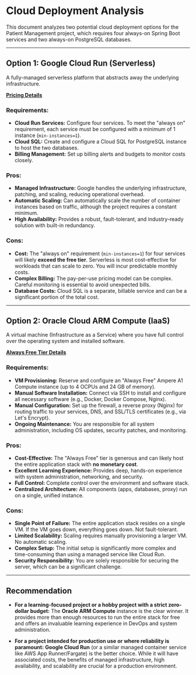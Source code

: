 # Cloud Deployment Analysis

This document analyzes two potential cloud deployment options for the Patient Management project, which requires four always-on Spring Boot services and two always-on PostgreSQL databases.

---

## Option 1: Google Cloud Run (Serverless)

A fully-managed serverless platform that abstracts away the underlying infrastructure.

**[Pricing Details](https://cloud.google.com/run/pricing?hl=en)**

### Requirements:
- **Cloud Run Services:** Configure four services. To meet the "always on" requirement, each service must be configured with a minimum of 1 instance (`min-instances=1`).
- **Cloud SQL:** Create and configure a Cloud SQL for PostgreSQL instance to host the two databases.
- **Billing Management:** Set up billing alerts and budgets to monitor costs closely.

### Pros:
- **Managed Infrastructure:** Google handles the underlying infrastructure, patching, and scaling, reducing operational overhead.
- **Automatic Scaling:** Can automatically scale the number of container instances based on traffic, although the project requires a constant minimum.
- **High Availability:** Provides a robust, fault-tolerant, and industry-ready solution with built-in redundancy.

### Cons:
- **Cost:** The "always on" requirement (`min-instances=1`) for four services will likely **exceed the free tier**. Serverless is most cost-effective for workloads that can scale to zero. You will incur predictable monthly costs.
- **Complex Billing:** The pay-per-use pricing model can be complex. Careful monitoring is essential to avoid unexpected bills.
- **Database Costs:** Cloud SQL is a separate, billable service and can be a significant portion of the total cost.

---

## Option 2: Oracle Cloud ARM Compute (IaaS)

A virtual machine (Infrastructure as a Service) where you have full control over the operating system and installed software.

**[Always Free Tier Details](https.oracle.com/cloud/free/)**

### Requirements:
- **VM Provisioning:** Reserve and configure an "Always Free" Ampere A1 Compute instance (up to 4 OCPUs and 24 GB of memory).
- **Manual Software Installation:** Connect via SSH to install and configure all necessary software (e.g., Docker, Docker Compose, Nginx).
- **Manual Configuration:** Set up the firewall, a reverse proxy (Nginx) for routing traffic to your services, DNS, and SSL/TLS certificates (e.g., via Let's Encrypt).
- **Ongoing Maintenance:** You are responsible for all system administration, including OS updates, security patches, and monitoring.

### Pros:
- **Cost-Effective:** The "Always Free" tier is generous and can likely host the entire application stack with **no monetary cost**.
- **Excellent Learning Experience:** Provides deep, hands-on experience with system administration, networking, and security.
- **Full Control:** Complete control over the environment and software stack.
- **Centralized Architecture:** All components (apps, databases, proxy) run on a single, unified instance.

### Cons:
- **Single Point of Failure:** The entire application stack resides on a single VM. If the VM goes down, everything goes down. Not fault-tolerant.
- **Limited Scalability:** Scaling requires manually provisioning a larger VM. No automatic scaling.
- **Complex Setup:** The initial setup is significantly more complex and time-consuming than using a managed service like Cloud Run.
- **Security Responsibility:** You are solely responsible for securing the server, which can be a significant challenge.

---

## Recommendation

- **For a learning-focused project or a hobby project with a strict zero-dollar budget:** The **Oracle ARM Compute** instance is the clear winner. It provides more than enough resources to run the entire stack for free and offers an invaluable learning experience in DevOps and system administration.

- **For a project intended for production use or where reliability is paramount:** **Google Cloud Run** (or a similar managed container service like AWS App Runner/Fargate) is the better choice. While it will have associated costs, the benefits of managed infrastructure, high availability, and scalability are crucial for a production environment.
